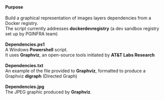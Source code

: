 #### Purpose
Build a graphical representation of images layers dependencies from a Docker registry.  
The script currently addresses **dockerdevregistry** (a dev sandbox registry set up by PGINFRA team)
<br></br>
**Dependencies.ps1**  
A Windows **Powershell** script.  
It uses **Graphviz**, an open-source tools initiated by **AT&T Labs Research**
<br></br>
**Dependencies.txt**  
An example of the file provided to **Graphviz**, formatted to produce a Graphviz **digraph** (Directed Graph)
<br></br>
**Dependencies.jpg**  
The JPEG graphic produced by **Graphviz**.  
